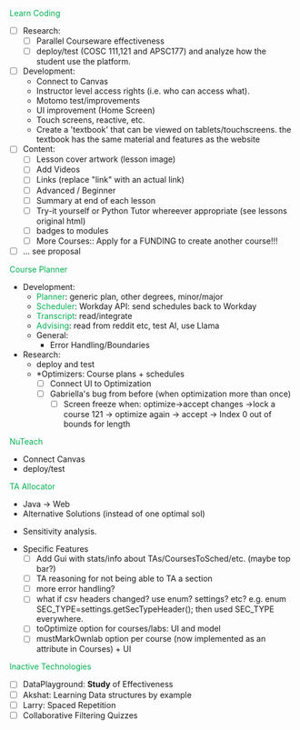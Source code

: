 <font color="#00b050">Learn Coding</font>
- [ ] Research: 
	- [ ] Parallel Courseware effectiveness
	- [ ] deploy/test (COSC 111,121 and APSC177) and analyze how the student use the platform.
- [ ] Development: 
	* Connect to Canvas 
	* Instructor level access rights (i.e. who can access what).
	* Motomo test/improvements 
	* UI improvement (Home Screen)
	* Touch screens, reactive, etc.
	* Create a 'textbook' that can be viewed on  tablets/touchscreens. the textbook has the same material and features as the website
- [ ] Content: 
	- [ ] Lesson cover artwork (lesson image)
	- [ ] Add Videos 
	- [ ] Links (replace "link" with an actual link)
	- [ ] Advanced / Beginner
	- [ ] Summary at end of each lesson
	- [ ] Try-it yourself or Python Tutor whereever appropriate (see lessons original html)
	- [ ] badges to modules
	- [ ] More Courses:: Apply for a FUNDING to create another course!!!
- [ ] ... see proposal

<font color="#00b050">Course Planner</font>
* Development: 
	* <font color="#00b050">Planner</font>: generic plan, other degrees, minor/major
	* <font color="#00b050">Scheduler</font>: Workday API: send schedules back to Workday  
	* <font color="#00b050">Transcript</font>: read/integrate
	* <font color="#00b050">Advising</font>: read from reddit etc, test AI, use Llama
	* General: 
		* Error Handling/Boundaries
* Research: 
	* deploy and test
	* *Optimizers: Course plans + schedules
		- [ ] Connect UI to Optimization 
	    - [ ] Gabriella's bug from before (when optimization more than once)
		    - [ ] Screen freeze when: optimize->accept changes ->lock a course 121 ->  optimize again -> accept -> Index 0 out of bounds for length 

<font color="#00b050">NuTeach</font> 
- Connect Canvas
- deploy/test

<font color="#00b050">TA Allocator</font>
* Java -> Web
* Alternative Solutions (instead of one optimal sol)
- Sensitivity analysis.
* Specific Features
	- [ ] Add Gui with stats/info about TAs/CoursesToSched/etc. (maybe top bar?)
	- [ ] TA reasoning for not being able to TA a section
	- [ ] more error handling?
	- [ ] what if csv headers changed? use enum? settings? etc? e.g. enum SEC_TYPE=settings.getSecTypeHeader(); then used SEC_TYPE everywhere.
	- [ ] toOptimize option for courses/labs: UI and model
	- [ ] mustMarkOwnlab option per course (now implemented as an attribute in Courses) + UI

<font color="#00b050">Inactive Technologies</font>
- [ ]  DataPlayground: **Study** of Effectiveness
- [ ] Akshat: Learning Data structures by example
- [ ] Larry: Spaced Repetition 
- [ ] Collaborative Filtering Quizzes